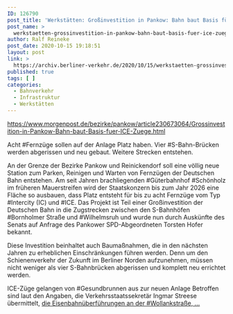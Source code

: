 ```yaml
---
ID: 126790
post_title: 'Werkstätten: Großinvestition in Pankow: Bahn baut Basis für ICE-Züge, aus Berliner Morgenpost'
post_name: >
  werkstaetten-grossinvestition-in-pankow-bahn-baut-basis-fuer-ice-zuege-aus-berliner-morgenpost
author: Ralf Reineke
post_date: 2020-10-15 19:18:51
layout: post
link: >
  https://archiv.berliner-verkehr.de/2020/10/15/werkstaetten-grossinvestition-in-pankow-bahn-baut-basis-fuer-ice-zuege-aus-berliner-morgenpost/
published: true
tags: [ ]
categories:
  - Bahnverkehr
  - Infrastruktur
  - Werkstätten
---
```

https://www.morgenpost.de/bezirke/pankow/article230673064/Grossinvestition-in-Pankow-Bahn-baut-Basis-fuer-ICE-Zuege.html

Acht #Fernzüge sollen auf der Anlage Platz haben. Vier #S-Bahn-Brücken werden abgerissen und neu gebaut. Weitere Strecken entstehen.

An der Grenze der Bezirke Pankow und Reinickendorf soll eine völlig neue Station zum Parken, Reinigen und Warten von Fernzügen der Deutschen Bahn entstehen. Am seit Jahren brachliegenden #Güterbahnhof #Schönholz im früheren Mauerstreifen wird der Staatskonzern bis zum Jahr 2026 eine Fläche so ausbauen, dass Platz entsteht für bis zu acht Fernzüge vom Typ #Intercity (IC) und #ICE. Das Projekt ist Teil einer Großinvestition der Deutschen Bahn in die Zugstrecken zwischen den S-Bahnhöfen #Bornholmer Straße und #Wilhelmsruh und wurde nun durch Auskünfte des Senats auf Anfrage des Pankower SPD-Abgeordneten Torsten Hofer bekannt.

Diese Investition beinhaltet auch Baumaßnahmen, die in den nächsten Jahren zu erheblichen Einschränkungen führen werden. Denn um den Schienenverkehr der Zukunft im Berliner Norden aufzunehmen, müssen nicht weniger als vier S-Bahnbrücken abgerissen und komplett neu errichtet werden.

ICE-Züge gelangen von #Gesundbrunnen aus zur neuen Anlage
Betroffen sind laut den Angaben, die Verkehrsstaatssekretär Ingmar Streese übermittelt, <a href="https://www.morgenpost.de/bezirke/pankow/article230673064/Grossinvestition-in-Pankow-Bahn-baut-Basis-fuer-ICE-Zuege.html">die Eisenbahnüberführungen an der #Wollankstraße, ...</a>